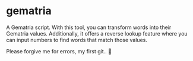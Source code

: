 # gematria
A Gematria script. With this tool, you can transform words into their Gematria values. Additionally, it offers a reverse lookup feature where you can input numbers to find words that match those values.

Please forgive me for errors, my first git.. 🙏
